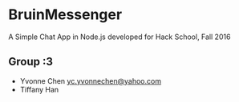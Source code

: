 # BruinMessenger
A Simple Chat App in Node.js developed for Hack School, Fall 2016

## Group :3
- Yvonne Chen yc.yvonnechen@yahoo.com
- Tiffany Han
